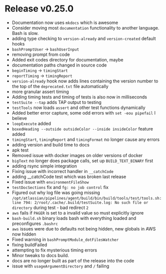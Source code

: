 # Release v0.25.0

- Documentation now uses `mkdocs` which is awesome
- Consider moving most `documentation` functionality to another language. Bash is slow.
- adding type checking to `version-already` and `version-created` default hooks
- `bashPromptUser` -> `bashUserInput`
- removing prompt from code
- Added exit codes directory for documentation, maybe
- documentation paths changed in source code
- `beginTiming` -> `timingStart`
- `reportTiming` -> `timingReport`
- `version-already` hook now adds lines containing the version number to the top of the `deprecated.txt` file automatically
- more granular assert timing
- Adding timing tests and timing of tests is also now in milliseconds
- `testSuite --tap` adds TAP output to testing
- `testTools` now loads `assert` and other test functions dynamically
- Added better error capture, some odd errors with `set -eou pipefail` I believe
- `loopExecute` added
- `boxedHeading --outside outsideColor --inside insideColor` feature added
- `timingStart`, `timingReport` and `timingFormat` no longer cause any errors
- adding version and build time to docs
- apk test
- Removed issue with docker images on older versions of docker
- `bigText` no longer does package calls, set up `BUILD_TEXT_BINARY` first
- adding rsync simple integration
- Fixing issue with incorrect handler in `__catchCode`
- adding __catchCode test which was broken last release
- Fixed issue with `environmentFileShow`
- `testDocSections` fix and `fg: no job control` fix
- Figured out why log file was going missing `/opt/atlassian/pipelines/agent/build/bin/build/tools/test/tools.sh: line 794: 2/root/.cache/.build/testSuite.log: No such file or directory` during test - bad redirect `2`
- `aws` fails if `PAGER` is set to a invalid value so must explicitly ignore
- `bash-build.sh` binary loads bash with everything loaded and preconfigures `.bashrc`
- `aws` issues were due to defaults not being hidden, new globals in AWS now hidden
- Fixed warning in `bashPromptModule_dotFilesWatcher`
- fixing buildFailed
- attempting to fix mysterious timing errors
- Minor tweaks to docs build.
- docs are no longer built as part of the release into the code
- issue with `usageArgumentDirectory` and `/` failing
